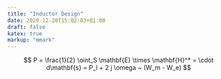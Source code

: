 ```yaml
---
title: "Inductor Design"
date: 2020-12-20T15:02:03+01:00
draft: false
katex: true
markup: "mmark"
---
```


$$ P = \frac{1}{2} \oint_S \mathbf{E} \times \mathbf{H}^* = \cdot d\mathbf{s} = P_l + 2 j \omega ~ (W_m - W_e) $$